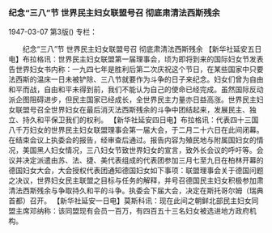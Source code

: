 ### 纪念“三八”节  世界民主妇女联盟号召  彻底肃清法西斯残余

1947-03-07
第3版()
专栏：

　　纪念“三八”节
    世界民主妇女联盟号召
    彻底肃清法西斯残余
    【新华社延安五日电】布拉格讯：世界民主妇女联盟第一届理事会，顷为即将到来的国际妇女节发表告世界妇女书内称：一九四七年是胜利后第二次庆祝这个节日，在某些国家中只要法西斯的温床一日未被铲除、三八节就要作为斗争的日子来纪念。妇女们曾为自由和平而战，自由和平未得到前，我们不能认为自己的使命已经完成。虽然国际反动派企图阻碍进步，但民主国家已经成长，全世界民主力量亦日益高涨。世界民主妇女联盟号召全世界妇女在最后消灭法西斯残余的斗争中团结起来，发展民主、独立、持久和平保卫我们的权利。
    【新华社延安四日电】布拉格讯：代表四十三国八千万妇女的世界民主妇女联盟理事会第一届大会，于二月二十六日在此间闭幕。在结束会议上执委会的报告，经审查后通过。报告内容为殖民地与附属国妇女的情况，美国黑人妇女情况，三八妇女节致世界妇女的宣言，致外长会议的呼吁等。会议并决定派遣由苏、法、捷、美代表组成的代表团参加三月七至九日在柏林开幕的德国妇女大会，大会授权代表团通知德国妇女如下事项：联盟理事会关于德国问题之决议，世界妇女民主联盟之目标与任务的解释，并号召德国民主妇女积极参加肃清法西斯残余与争取持久和平的斗争。执委会下届大会，决定在斯托哥尔姆（瑞典首都）召开。
    【新华社延安一日电】莫斯科讯：现在此间之朝鲜北部民主妇女同盟主席邓纳称：该同盟现有会员一百万，有四百五十三名妇女被选进地方政府机构。

